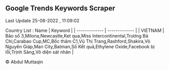 

## Google Trends Keywords Scraper 
 
Last Update 25-08-2022 , 11:09:02

Country List :
 Name  | Keyword |
| ------------- | ------------- |
| VIETNAM | Bão số 3,Milona,Newcastle,Ket qua,Miss Intercontinental,Trương Bá Chi,Carabao Cup,MC,Bốc thăm C1,Vũ Thị Trang,Rashford,Shakira,Võ Nguyên Giáp,Man City,Batman,Số Kết quả,Ethylene Oxide,Facebook bị lỗi,Trịnh Sảng,Vô diện sát nhân |



© Abdul Muttaqin 
